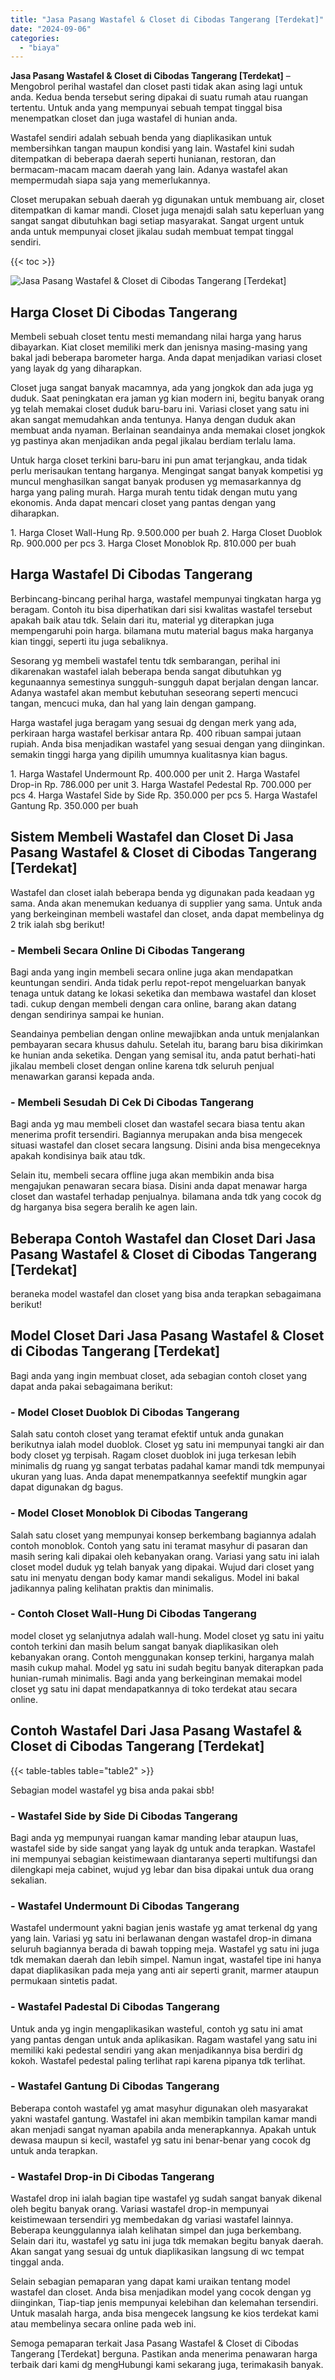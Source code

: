 ```yaml
---
title: "Jasa Pasang Wastafel & Closet di Cibodas Tangerang [Terdekat]"
date: "2024-09-06"
categories: 
  - "biaya"
---
```


**Jasa Pasang Wastafel & Closet di Cibodas Tangerang \[Terdekat\]** – Mengobrol perihal wastafel dan closet pasti tidak akan asing lagi untuk anda. Kedua benda tersebut sering dipakai di suatu rumah atau ruangan tertentu. Untuk anda yang mempunyai sebuah tempat tinggal bisa menempatkan closet dan juga wastafel di hunian anda.

Wastafel sendiri adalah sebuah benda yang diaplikasikan untuk membersihkan tangan maupun kondisi yang lain. Wastafel kini sudah ditempatkan di beberapa daerah seperti hunianan, restoran, dan bermacam-macam macam daerah yang lain. Adanya wastafel akan mempermudah siapa saja yang memerlukannya.

Closet merupakan sebuah daerah yg digunakan untuk membuang air, closet ditempatkan di kamar mandi. Closet juga menajdi salah satu keperluan yang sangat sangat dibutuhkan bagi setiap masyarakat. Sangat urgent untuk anda untuk mempunyai closet jikalau sudah membuat tempat tinggal sendiri.

{{< toc >}}

![Jasa Pasang Wastafel & Closet di Cibodas Tangerang [Terdekat]](/images/wastafel-closet-murah64.png)

## Harga Closet Di Cibodas Tangerang

Membeli sebuah closet tentu mesti memandang nilai harga yang harus dibayarkan. Kiat closet memiliki merk dan jenisnya masing-masing yang bakal jadi beberapa barometer harga. Anda dapat menjadikan variasi closet yang layak dg yang diharapkan.

Closet juga sangat banyak macamnya, ada yang jongkok dan ada juga yg duduk. Saat peningkatan era jaman yg kian modern ini, begitu banyak orang yg telah memakai closet duduk baru-baru ini. Variasi closet yang satu ini akan sangat memudahkan anda tentunya. Hanya dengan duduk akan membuat anda nyaman. Berlainan seandainya anda memakai closet jongkok yg pastinya akan menjadikan anda pegal jikalau berdiam terlalu lama.

Untuk harga closet terkini baru-baru ini pun amat terjangkau, anda tidak perlu merisaukan tentang harganya. Mengingat sangat banyak kompetisi yg muncul menghasilkan sangat banyak produsen yg memasarkannya dg harga yang paling murah. Harga murah tentu tidak dengan mutu yang ekonomis. Anda dapat mencari closet yang pantas dengan yang diharapkan.

1\. Harga Closet Wall-Hung Rp. 9.500.000 per buah 2. Harga Closet Duoblok Rp. 900.000 per pcs 3. Harga Closet Monoblok Rp. 810.000 per buah

## Harga Wastafel Di Cibodas Tangerang

Berbincang-bincang perihal harga, wastafel mempunyai tingkatan harga yg beragam. Contoh itu bisa diperhatikan dari sisi kwalitas wastafel tersebut apakah baik atau tdk. Selain dari itu, material yg diterapkan juga mempengaruhi poin harga. bilamana mutu material bagus maka harganya kian tinggi, seperti itu juga sebaliknya.

Sesorang yg membeli wastafel tentu tdk sembarangan, perihal ini dikarenakan wastafel ialah beberapa benda sangat dibutuhkan yg kegunaannya semestinya sungguh-sungguh dapat berjalan dengan lancar. Adanya wastafel akan membut kebutuhan seseorang seperti mencuci tangan, mencuci muka, dan hal yang lain dengan gampang.

Harga wastafel juga beragam yang sesuai dg dengan merk yang ada, perkiraan harga wastafel berkisar antara Rp. 400 ribuan sampai jutaan rupiah. Anda bisa menjadikan wastafel yang sesuai dengan yang diinginkan. semakin tinggi harga yang dipilih umumnya kualitasnya kian bagus.

1\. Harga Wastafel Undermount Rp. 400.000 per unit 2. Harga Wastafel Drop-in Rp. 786.000 per unit 3. Harga Wastafel Pedestal Rp. 700.000 per pcs 4. Harga Wastafel Side by Side Rp. 350.000 per pcs 5. Harga Wastafel Gantung Rp. 350.000 per buah

## Sistem Membeli Wastafel dan Closet Di Jasa Pasang Wastafel & Closet di Cibodas Tangerang \[Terdekat\]

Wastafel dan closet ialah beberapa benda yg digunakan pada keadaan yg sama. Anda akan menemukan keduanya di supplier yang sama. Untuk anda yang berkeinginan membeli wastafel dan closet, anda dapat membelinya dg 2 trik ialah sbg berikut!

### \- Membeli Secara Online Di Cibodas Tangerang

Bagi anda yang ingin membeli secara online juga akan mendapatkan keuntungan sendiri. Anda tidak perlu repot-repot mengeluarkan banyak tenaga untuk datang ke lokasi seketika dan membawa wastafel dan kloset tadi. cukup dengan membeli dengan cara online, barang akan datang dengan sendirinya sampai ke hunian.

Seandainya pembelian dengan online mewajibkan anda untuk menjalankan pembayaran secara khusus dahulu. Setelah itu, barang baru bisa dikirimkan ke hunian anda seketika. Dengan yang semisal itu, anda patut berhati-hati jikalau membeli closet dengan online karena tdk seluruh penjual menawarkan garansi kepada anda.

### \- Membeli Sesudah Di Cek Di Cibodas Tangerang

Bagi anda yg mau membeli closet dan wastafel secara biasa tentu akan menerima profit tersendiri. Bagiannya merupakan anda bisa mengecek situasi wastafel dan closet secara langsung. Disini anda bisa mengeceknya apakah kondisinya baik atau tdk.

Selain itu, membeli secara offline juga akan membikin anda bisa mengajukan penawaran secara biasa. Disini anda dapat menawar harga closet dan wastafel terhadap penjualnya. bilamana anda tdk yang cocok dg dg harganya bisa segera beralih ke agen lain.

## Beberapa Contoh Wastafel dan Closet Dari Jasa Pasang Wastafel & Closet di Cibodas Tangerang \[Terdekat\]

beraneka model wastafel dan closet yang bisa anda terapkan sebagaimana berikut!

## Model Closet Dari Jasa Pasang Wastafel & Closet di Cibodas Tangerang \[Terdekat\]

Bagi anda yang ingin membuat closet, ada sebagian contoh closet yang dapat anda pakai sebagaimana berikut:

### \- Model Closet Duoblok Di Cibodas Tangerang

Salah satu contoh closet yang teramat efektif untuk anda gunakan berikutnya ialah model duoblok. Closet yg satu ini mempunyai tangki air dan body closet yg terpisah. Ragam closet duoblok ini juga terkesan lebih minimalis dg ruang yg sangat terbatas padahal kamar mandi tdk mempunyai ukuran yang luas. Anda dapat menempatkannya seefektif mungkin agar dapat digunakan dg bagus.

### \- Model Closet Monoblok Di Cibodas Tangerang

Salah satu closet yang mempunyai konsep berkembang bagiannya adalah contoh monoblok. Contoh yang satu ini teramat masyhur di pasaran dan masih sering kali dipakai oleh kebanyakan orang. Variasi yang satu ini ialah closet model duduk yg telah banyak yang dipakai. Wujud dari closet yang satu ini menyatu dengan body kamar mandi sekaligus. Model ini bakal jadikannya paling kelihatan praktis dan minimalis.

### \- Contoh Closet Wall-Hung Di Cibodas Tangerang

model closet yg selanjutnya adalah wall-hung. Model closet yg satu ini yaitu contoh terkini dan masih belum sangat banyak diaplikasikan oleh kebanyakan orang. Contoh menggunakan konsep terkini, harganya malah masih cukup mahal. Model yg satu ini sudah begitu banyak diterapkan pada hunian-rumah minimalis. Bagi anda yang berkeinginan memakai model closet yg satu ini dapat mendapatkannya di toko terdekat atau secara online.

## Contoh Wastafel Dari Jasa Pasang Wastafel & Closet di Cibodas Tangerang \[Terdekat\]

{{< table-tables table="table2" >}}

Sebagian model wastafel yg bisa anda pakai sbb!

### \- Wastafel Side by Side Di Cibodas Tangerang

Bagi anda yg mempunyai ruangan kamar manding lebar ataupun luas, wastafel side by side sangat yang layak dg untuk anda terapkan. Wastafel ini mempunyai sebagian keistimewaan diantaranya seperti multifungsi dan dilengkapi meja cabinet, wujud yg lebar dan bisa dipakai untuk dua orang sekalian.

### \- Wastafel Undermount Di Cibodas Tangerang

Wastafel undermount yakni bagian jenis wastafe yg amat terkenal dg yang yang lain. Variasi yg satu ini berlawanan dengan wastafel drop-in dimana seluruh bagiannya berada di bawah topping meja. Wastafel yg satu ini juga tdk memakan daerah dan lebih simpel. Namun ingat, wastafel tipe ini hanya dapat diaplikasikan pada meja yang anti air seperti granit, marmer ataupun permukaan sintetis padat.

### \- Wastafel Padestal Di Cibodas Tangerang

Untuk anda yg ingin mengaplikasikan wasteful, contoh yg satu ini amat yang pantas dengan untuk anda aplikasikan. Ragam wastafel yang satu ini memiliki kaki pedestal sendiri yang akan menjadikannya bisa berdiri dg kokoh. Wastafel pedestal paling terlihat rapi karena pipanya tdk terlihat.

### \- Wastafel Gantung Di Cibodas Tangerang

Beberapa contoh wastafel yg amat masyhur digunakan oleh masyarakat yakni wastafel gantung. Wastafel ini akan membikin tampilan kamar mandi akan menjadi sangat nyaman apabila anda menerapkannya. Apakah untuk dewasa maupun si kecil, wastafel yg satu ini benar-benar yang cocok dg untuk anda terapkan.

### \- Wastafel Drop-in Di Cibodas Tangerang

Wastafel drop ini ialah bagian tipe wastafel yg sudah sangat banyak dikenal oleh begitu banyak orang. Variasi wastafel drop-in mempunyai keistimewaan tersendiri yg membedakan dg variasi wastafel lainnya. Beberapa keunggulannya ialah kelihatan simpel dan juga berkembang. Selain dari itu, wastafel yg satu ini juga tdk memakan begitu banyak daerah. Akan sangat yang sesuai dg untuk diaplikasikan langsung di wc tempat tinggal anda.

Selain sebagian pemaparan yang dapat kami uraikan tentang model wastafel dan closet. Anda bisa menjadikan model yang cocok dengan yg diinginkan, Tiap-tiap jenis mempunyai kelebihan dan kelemahan tersendiri. Untuk masalah harga, anda bisa mengecek langsung ke kios terdekat kami atau membelinya secara online pada web ini.

Semoga pemaparan terkait Jasa Pasang Wastafel & Closet di Cibodas Tangerang \[Terdekat\] berguna. Pastikan anda menerima penawaran harga terbaik dari kami dg mengHubungi kami sekarang juga, terimakasih banyak.
